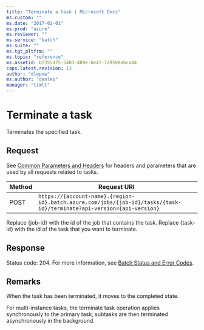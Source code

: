 ```yaml
---
title: "Terminate a task | Microsoft Docs"
ms.custom: ""
ms.date: "2017-02-01"
ms.prod: "azure"
ms.reviewer: ""
ms.service: "batch"
ms.suite: ""
ms.tgt_pltfrm: ""
ms.topic: "reference"
ms.assetid: b7355d75-5483-480e-be47-7a9598ebca44
caps.latest.revision: 13
author: "dlepow"
ms.author: "danlep"
manager: "timlt"
---
```

# Terminate a task
  Terminates the specified task.  
  
##  <a name="bk_lifetime"></a> Request  
 See [Common Parameters and Headers](../batchservice/common-parameters-and-headers.md) for headers and parameters that are used by all requests related to tasks.  
  
|Method|Request URI|  
|------------|-----------------|  
|POST|`https://{account-name}.{region-id}.batch.azure.com/jobs/{job-id}/tasks/{task-id}/terminate?api-version={api-version}`|  
  
 Replace {job-id} with the id of the job that contains the task. Replace {task-id} with the id of the task that you want to terminate.  
  
## Response  
 Status code: 204. For more information, see [Batch Status and Error Codes](../batchservice/batch-status-and-error-codes.md).  
  
## Remarks  
 When the task has been terminated, it moves to the completed state.  
  
 For multi-instance tasks, the terminate task operation applies synchronously to the primary task; subtasks are then terminated asynchronously in the background.  
  
  